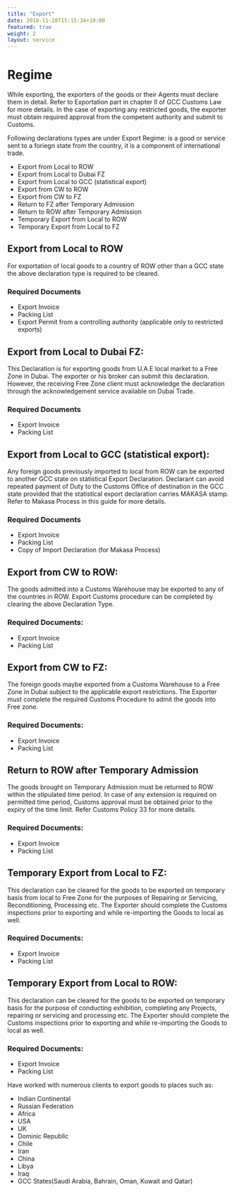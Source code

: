 ```yaml
--- 
title: "Export" 
date: 2018-11-28T15:15:34+10:00 
featured: true 
weight: 2 
layout: service 
--- 
```

# Regime

While exporting, the exporters of the goods or their Agents must declare them
in detail. Refer to Exportation part in chapter II of GCC Customs Law for more
details. In the case of exporting any restricted goods, the exporter must obtain
required approval from the competent authority and submit to Customs. 

Following declarations types are under Export Regime: is a good or service sent to a foriegn state from the country, it is a component of international trade.

* Export from Local to ROW
* Export from Local to Dubai FZ
* Export from Local to GCC (statistical export)
* Export from CW to ROW
* Export from CW to FZ
* Return to FZ after Temporary Admission
* Return to ROW after Temporary Admission
* Temporary Export from Local to ROW
* Temporary Export from Local to FZ 

## Export from Local to ROW
For exportation of local goods to a country of ROW other than a GCC state the above declaration type is required to be cleared.

### Required Documents
* Export Invoice
* Packing List
* Export Permit from a controlling authority (applicable only to restricted exports)

## Export from Local to Dubai FZ:
This Declaration is for exporting goods from U.A.E local market to a Free Zone in Dubai. The exporter or his broker can submit this declaration. However, the receiving Free Zone client must acknowledge the declaration through the acknowledgement service available on Dubai Trade.

### Required Documents 
* Export Invoice
* Packing List

## Export from Local to GCC (statistical export):
Any foreign goods previously imported to local from ROW can be exported to another GCC state on statistical Export Declaration. Declarant can avoid repeated payment of Duty to the Customs Office of destination in the GCC state provided that the statistical export declaration carries MAKASA stamp. Refer to Makasa Process in this guide for more details.

### Required Documents 
* Export Invoice
* Packing List
* Copy of Import Declaration (for Makasa Process)

## Export from CW to ROW:
The goods admitted into a Customs Warehouse may be exported to any of the countries in ROW. Export Customs procedure can be completed by clearing the above Declaration Type.

### Required Documents:
* Export Invoice
* Packing List

## Export from CW to FZ:
The foreign goods maybe exported from a Customs Warehouse to a Free Zone in Dubai subject to the applicable export restrictions. The Exporter must complete the required Customs Procedure to admit the goods into Free zone.

### Required Documents:
* Export Invoice
* Packing List

## Return to ROW after Temporary Admission
The goods brought on Temporary Admission must be returned to ROW within the stipulated time period. In case of any extension is required on permitted time period, Customs approval must be obtained prior to the expiry of the time limit. Refer Customs Policy 33 for more details.

### Required Documents:
* Export Invoice
* Packing List

## Temporary Export from Local to FZ:
This declaration can be cleared for the goods to be exported on temporary basis from local to Free Zone for the purposes of Repairing or Servicing, Reconditioning, Processing etc. The Exporter should complete the Customs inspections prior to exporting and while re-importing the Goods to local as well.

### Required Documents:
* Export Invoice
* Packing List

## Temporary Export from Local to ROW:
This declaration can be cleared for the goods to be exported on temporary basis for the purpose of conducting exhibition, completing any Projects, repairing or servicing and processing etc. The Exporter should complete the Customs inspections prior to exporting and while re-importing the Goods to local as well.

### Required Documents:
* Export Invoice
* Packing List

Have worked with numerous clients to export goods to places such as:
- Indian Continental
- Russian Federation
- Africa
- USA
- UK
- Dominic Republic
- Chile
- Iran
- China
- Libya
- Iraq
- GCC States(Saudi Arabia, Bahrain, Oman, Kuwait and Qatar)
 
 
